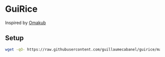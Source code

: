 # GuiRice

Inspired by [Omakub](https://omakub.org/)

## Setup

```bash
wget -qO- https://raw.githubusercontent.com/guillaumecabanel/guirice/main/setup | bash
